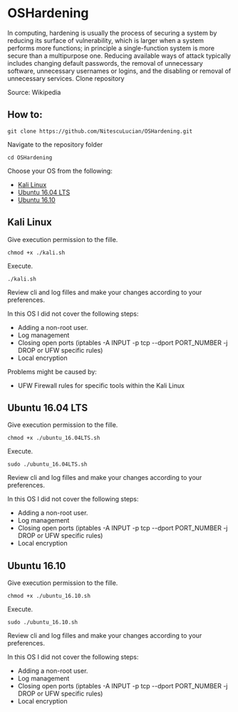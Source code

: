 # OSHardening

In computing, hardening is usually the process of securing a system by reducing its surface of vulnerability, which is larger when a system performs more functions; in principle a single-function system is more secure than a multipurpose one. Reducing available ways of attack typically includes changing default passwords, the removal of unnecessary software, unnecessary usernames or logins, and the disabling or removal of unnecessary services.
Clone repository

Source: Wikipedia

## How to:

```
git clone https://github.com/NitescuLucian/OSHardening.git
```
Navigate to the repository folder
```
cd OSHardening
```
Choose your OS from the following:
* [Kali Linux](#kali-linux)
* [Ubuntu 16.04 LTS](#ubuntu-1604-lts)
* [Ubuntu 16.10](#ubuntu-1610)

## Kali Linux
Give execution permission to the fille.
```
chmod +x ./kali.sh
```
Execute.
```
./kali.sh
```
Review cli and log filles and make your changes according to your preferences.

In this OS I did not cover the following steps:
* Adding a non-root user.
* Log management
* Closing open ports (iptables -A INPUT -p tcp --dport PORT_NUMBER -j DROP or UFW specific rules) 
* Local encryption

Problems might be caused by:
* UFW Firewall rules for specific tools within the Kali Linux

## Ubuntu 16.04 LTS
Give execution permission to the fille.
```
chmod +x ./ubuntu_16.04LTS.sh
```
Execute.
```
sudo ./ubuntu_16.04LTS.sh
```
Review cli and log filles and make your changes according to your preferences.

In this OS I did not cover the following steps:
* Adding a non-root user.
* Log management
* Closing open ports (iptables -A INPUT -p tcp --dport PORT_NUMBER -j DROP or UFW specific rules) 
* Local encryption


## Ubuntu 16.10
Give execution permission to the fille.
```
chmod +x ./ubuntu_16.10.sh
```
Execute.
```
sudo ./ubuntu_16.10.sh
```
Review cli and log filles and make your changes according to your preferences.

In this OS I did not cover the following steps:
* Adding a non-root user.
* Log management
* Closing open ports (iptables -A INPUT -p tcp --dport PORT_NUMBER -j DROP or UFW specific rules) 
* Local encryption

